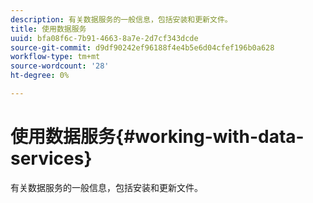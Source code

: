 ```yaml
---
description: 有关数据服务的一般信息，包括安装和更新文件。
title: 使用数据服务
uuid: bfa08f6c-7b91-4663-8a7e-2d7cf343dcde
source-git-commit: d9df90242ef96188f4e4b5e6d04cfef196b0a628
workflow-type: tm+mt
source-wordcount: '28'
ht-degree: 0%

---
```



# 使用数据服务{#working-with-data-services}

有关数据服务的一般信息，包括安装和更新文件。

